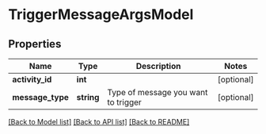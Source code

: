 # TriggerMessageArgsModel

## Properties
Name | Type | Description | Notes
------------ | ------------- | ------------- | -------------
**activity_id** | **int** |  | [optional] 
**message_type** | **string** | Type of message you want to trigger | [optional] 

[[Back to Model list]](../README.md#documentation-for-models) [[Back to API list]](../README.md#documentation-for-api-endpoints) [[Back to README]](../README.md)


